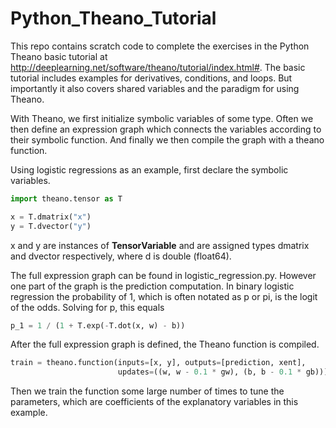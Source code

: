 # Python_Theano_Tutorial

This repo contains scratch code to complete the exercises in the Python Theano basic tutorial at http://deeplearning.net/software/theano/tutorial/index.html#.
The basic tutorial includes examples for derivatives, conditions, and loops.  But importantly it also covers shared variables and the paradigm for using Theano.

With Theano, we first initialize symbolic variables of some type.  Often we then define an expression graph which connects the variables according to their symbolic function.  And finally we then compile the graph with a theano function.

Using logistic regressions as an example, first declare the symbolic variables.
 ```python
 import theano.tensor as T

 x = T.dmatrix("x")
 y = T.dvector("y") 
 ```
 x and y are instances of **TensorVariable** and are assigned types dmatrix and dvector respectively, where d is double (float64).

The full expression graph can be found in logistic_regression.py.  However one part of the graph is the prediction computation.  In binary logistic regression the probability of 1, which is often notated as p or pi, is the logit of the odds.  Solving for p, this equals
```python
p_1 = 1 / (1 + T.exp(-T.dot(x, w) - b))
```
After the full expression graph is defined, the Theano function is compiled.
```python
train = theano.function(inputs=[x, y], outputs=[prediction, xent],
                        updates=((w, w - 0.1 * gw), (b, b - 0.1 * gb)))
``` 
Then we train the function some large number of times to tune the parameters, which are coefficients of the explanatory variables in this example.  